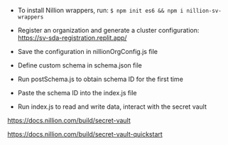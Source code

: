 - To install Nillion wrappers, run: `$ npm init es6 && npm i nillion-sv-wrappers`

- Register an organization and generate a cluster configuration: https://sv-sda-registration.replit.app/

- Save the configuration in nillionOrgConfig.js file

- Define custom schema in schema.json file

- Run postSchema.js to obtain schema ID for the first time

- Paste the schema ID into the index.js file

- Run index.js to read and write data, interact with the secret vault

https://docs.nillion.com/build/secret-vault

https://docs.nillion.com/build/secret-vault-quickstart
